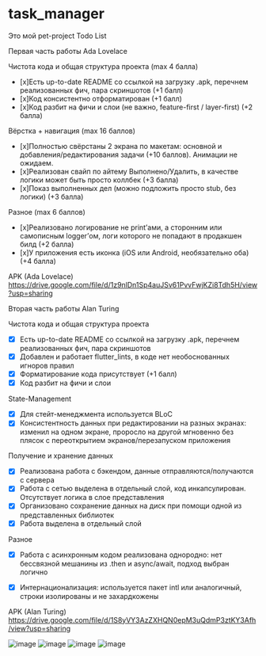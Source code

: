 # task_manager

Это мой pet-project Todo List

Первая часть работы Ada Lovelace

Чистота кода и общая структура проекта (max 4 балла)
- [x]Есть up-to-date README со ссылкой на загрузку .apk, перечнем реализованных фич, пара скриншотов (+1 балл)
- [x]Код консистентно отформатирован (+1 балл)
- [x]Код разбит на фичи и слои (не важно, feature-first / layer-first) (+2 балла)

Вёрстка + навигация (max 16 баллов)
- [x]Полностью свёрстаны 2 экрана по макетам: основной и добавления/редактирования задачи (+10 баллов). Анимации не ожидаем.
- [x]Реализован свайп по айтему Выполнено/Удалить, в качестве логики может быть просто коллбек (+3 балла)
- [x]Показ выполненных дел (можно подложить просто stub, без логики) (+3 балла)

Разное (max 6 баллов)
- [x]Реализовано логирование не print’ами, а сторонним или самописным logger’ом, логи которого не попадают в продакшен билд (+2 балла)
- [x]У приложения есть иконка (iOS или Android, необязательно оба) (+4 балла)

APK (Ada Lovelace) https://drive.google.com/file/d/1z9nlDn1Sp4auJSv61PvvFwjKZi8Tdh5H/view?usp=sharing


Вторая часть работы Alan Turing

Чистота кода и общая структура проекта
- [x] Есть up-to-date README со ссылкой на загрузку .apk, перечнем реализованных фич, пара скриншотов
- [x] Добавлен и работает flutter_lints, в коде нет необоснованных игноров правил 
- [x] Форматирование кода присутствует (+1 балл)
- [x] Код разбит на фичи и слои 

State-Management
- [x] Для стейт-менеджмента используется BLoC
- [x] Консистентность данных при редактировании на разных экранах: изменил на одном экране, проросло на другой мгновенно без плясок с переоткрытием экранов/перезапуском приложения 

Получение и хранение данных 
- [x] Реализована работа с бэкендом, данные отправляются/получаются с сервера
- [x] Работа с сетью выделена в отдельный слой, код инкапсулирован. Отсутствует логика в слое представления 
- [x] Организовано сохранение данных на диск при помощи одной из представленных библиотек 
- [x] Работа выделена в отдельный слой

Разное
- [x] Работа с асинхронным кодом реализована однородно: нет бессвязной мешанины из .then и async/await, подход выбран логично
- [x] Интернационализация: используется пакет intl или аналогичный, строки изолированы и не захардкожены


APK (Alan Turing) https://drive.google.com/file/d/1S8yVY3AzZXHQN0epM3uQdmP3ztKY3Afh/view?usp=sharing

![image](https://github.com/FedorzhyveL/task_manager/assets/61901905/f62f5e37-fc48-4b50-bdad-0ba0cd0dcf37)
![image](https://github.com/FedorzhyveL/task_manager/assets/61901905/7909602b-b0cd-4161-80cc-9b4cda285c5c)
![image](https://github.com/FedorzhyveL/task_manager/assets/61901905/303bba19-c2a9-4916-bbe4-c64b7a009fff)
![image](https://github.com/FedorzhyveL/task_manager/assets/61901905/98169d84-244a-4395-b065-1cc4c67eee99)
